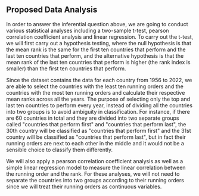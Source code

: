 ## Proposed Data Analysis

In order to answer the inferential question above, we are going to conduct various statistical analyses including a two-sample t-test, pearson correlation coefficient analysis and linear regression. To carry out the t-test, we will first carry out a hypothesis testing, where the null hypothesis is that the mean rank is the same for the first ten countries that perform and the last ten countries that perform, and the alternative hypothesis is that the mean rank of the last ten countries that perform is higher (the rank index is smaller) than the first ten countries that perform.

Since the dataset contains the data for each country from 1956 to 2022, we are able to select the countries with the least ten running orders and the countries with the most ten running orders and calculate their respective mean ranks across all the years. The purpose of selecting only the top and last ten countries to perform every year, instead of dividing all the countries into two groups is to avoid ambiguity in classification. For instance, if there are 60 countries in total and they are divided into two separate groups called "countries that perform first" and "countries that perform last", the 30th country will be classified as "countries that perform first" and the 31st country will be classified as "countries that perform last", but in fact their running orders are next to each other in the middle and it would not be a sensible choice to classify them differently.

We will also apply a pearson correlation coefficient analysis as well as a simple linear regression model to measure the linear correlation between the running order and the rank. For these analyses, we will not need to separate the countries into two groups according to their running orders since we will treat their running orders as continuous variables.
